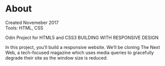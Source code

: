 # About
Created Novemeber 2017</br>
Tools: HTML, CSS

Odin Project for HTML5 and CSS3
BUILDING WITH RESPONSIVE DESIGN

In this project, you’ll build a responsive website. We’ll be cloning The Next Web, a tech-focused magazine which uses media queries to gracefully degrade their site as the window size is reduced.

